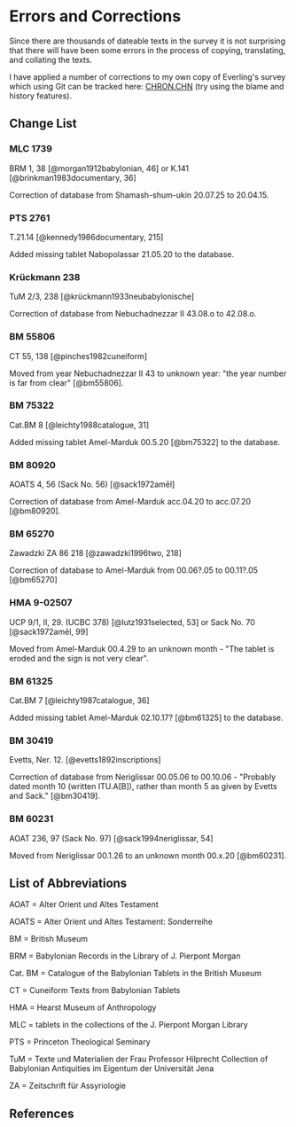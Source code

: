 # Errors and Corrections

Since there are thousands of dateable texts in the survey it is not surprising that there will have been some errors
in the process of copying, translating, and collating the texts. 

I have applied a number of corrections to my own copy of Everling's survey which using Git can be tracked here: 
[CHRON.CHN](https://github.com/jacob-pro/jerusalem-book/blob/master/business_tablets/CHRON.CHN) (try using the blame
and history features).

## Change List 

### MLC 1739

BRM 1, 38 [@morgan1912babylonian, 46] or K.141 [@brinkman1983documentary, 36]

Correction of database from Shamash-shum-ukin 20.07.25 to 20.04.15.

### PTS 2761

T.21.14 [@kennedy1986documentary, 215]

Added missing tablet Nabopolassar 21.05.20 to the database.

### Krückmann 238

TuM 2/3, 238 [@krückmann1933neubabylonische]

Correction of database from Nebuchadnezzar II 43.08.o to 42.08.o.

### BM 55806

CT 55, 138 [@pinches1982cuneiform]

Moved from year Nebuchadnezzar II 43 to unknown year: "the year number is far from clear" [@bm55806].

### BM 75322

Cat.BM 8 [@leichty1988catalogue, 31]

Added missing tablet Amel-Marduk 00.5.20 [@bm75322] to the database. 

### BM 80920

AOATS 4, 56 (Sack No. 56) [@sack1972amēl]

Correction of database from Amel-Marduk acc.04.20 to acc.07.20 [@bm80920].

### BM 65270

Zawadzki ZA 86 218 [@zawadzki1996two, 218]

Correction of database to Amel-Marduk from 00.06?.05 to 00.11?.05 [@bm65270]

### HMA 9-02507

UCP 9/1, II, 29. (UCBC 378) [@lutz1931selected, 53] or Sack No. 70 [@sack1972amēl, 99] 

Moved from Amel-Marduk 00.4.29 to an unknown month - "The tablet is eroded and the sign is not very clear".

### BM 61325

Cat.BM 7 [@leichty1987catalogue, 36]

Added missing tablet Amel-Marduk 02.10.17? [@bm61325] to the database. 

### BM 30419

Evetts, Ner. 12. [@evetts1892inscriptions]

Correction of database from Neriglissar 00.05.06 to 00.10.06 - "Probably dated month 10 (written ITU.A[B]), rather
 than month 5 as given by Evetts and Sack." [@bm30419]. 

### BM 60231

AOAT 236, 97 (Sack No. 97) [@sack1994neriglissar, 54] 

Moved from Neriglissar 00.1.26 to an unknown month 00.x.20 [@bm60231].



## List of Abbreviations

AOAT = Alter Orient und Altes Testament

AOATS = Alter Orient und Altes Testament: Sonderreihe

BM = British Museum

BRM = Babylonian Records in the Library of J. Pierpont Morgan

Cat. BM = Catalogue of the Babylonian Tablets in the British Museum

CT = Cuneiform Texts from Babylonian Tablets

HMA = Hearst Museum of Anthropology

MLC = tablets in the collections of the J. Pierpont Morgan Library

PTS = Princeton Theological Seminary

TuM = Texte und Materialien der Frau Professor Hilprecht Collection of Babylonian Antiquities im Eigentum der Universität Jena

ZA = Zeitschrift für Assyriologie

## References
